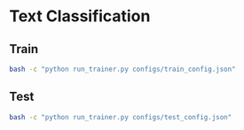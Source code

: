 # Text Classification

## Train
```bash
bash -c "python run_trainer.py configs/train_config.json" 
```
## Test
```bash
bash -c "python run_trainer.py configs/test_config.json" 
```

